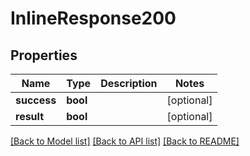 # InlineResponse200

## Properties
Name | Type | Description | Notes
------------ | ------------- | ------------- | -------------
**success** | **bool** |  | [optional] 
**result** | **bool** |  | [optional] 

[[Back to Model list]](../../README.md#documentation-for-models) [[Back to API list]](../../README.md#documentation-for-api-endpoints) [[Back to README]](../../README.md)

